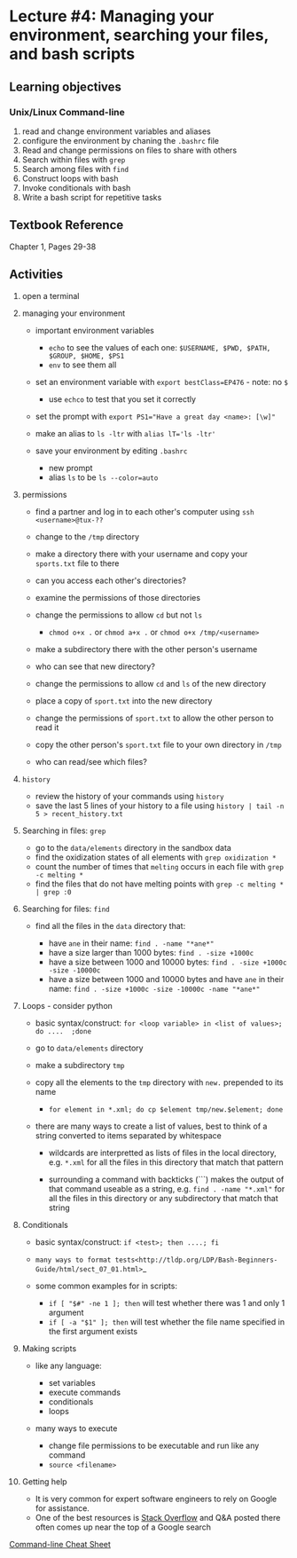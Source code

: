 # Lecture #4: Managing your environment, searching your files, and bash scripts

## Learning objectives

### Unix/Linux Command-line

1. read and change environment variables and aliases
1. configure the environment by chaning the `.bashrc` file
1. Read and change permissions on files to share with others
1. Search within files with `grep`
1. Search among files with `find`
1. Construct loops with bash
1. Invoke conditionals with bash
1. Write a bash script for repetitive tasks

## Textbook Reference

Chapter 1, Pages 29-38

## Activities
      
1. open a terminal
1. managing your environment

   * important environment variables

     * `echo` to see the values of each one: `$USERNAME, $PWD, $PATH, $GROUP, $HOME, $PS1`
     * `env` to see them all

   * set an environment variable with `export bestClass=EP476` - note: no `$`

     * use `echco` to test that you set it correctly
     
   * set the prompt with `export PS1="Have a great day <name>: [\w]"`
   * make an alias to `ls -ltr` with `alias lT='ls -ltr'`
   * save your environment by editing `.bashrc`

     * new prompt
     * alias `ls` to be `ls --color=auto`

1. permissions

   * find a partner and log in to each other's computer using `ssh <username>@tux-??`
   * change to the `/tmp` directory
   * make a directory there with your username and copy your `sports.txt`
     file to there
   * can you access each other's directories?
   * examine the permissions of those directories
   * change the permissions to allow `cd` but not `ls`

     * `chmod o+x .` or `chmod a+x .` or `chmod o+x /tmp/<username>`

   * make a subdirectory there with the other person's username
   * who can see that new directory?
   * change the permissions to allow `cd` and `ls` of the new directory
   * place a copy of `sport.txt` into the new directory
   * change the permissions of `sport.txt` to allow the other person to read it
   * copy the other person's `sport.txt` file to your own directory in `/tmp`
   * who can read/see which files?

1. `history`

   * review the history of your commands using `history`
   * save the last 5 lines of your history to a file using `history | tail -n 5 > recent_history.txt`

1. Searching in files: `grep`

   * go to the `data/elements` directory in the sandbox data
   * find the oxidization states of all elements with `grep oxidization *`
   * count the number of times that `melting` occurs in each file with `grep -c melting *`
   * find the files that do not have melting points with `grep -c melting * | grep :0`

1. Searching for files: `find`

   * find all the files in the `data` directory that:

     * have `ane` in their name: `find . -name "*ane*"`
     * have a size larger than 1000 bytes: `find . -size +1000c`
     * have a size between 1000 and 10000 bytes: `find . -size +1000c -size -10000c`
     * have a size between 1000 and 10000 bytes and have `ane` in their name:
       `find . -size +1000c -size -10000c -name "*ane*"`

1. Loops - consider python

   * basic syntax/construct:  `for <loop variable> in <list of values>; do ....  ;done`
   * go to `data/elements` directory
   * make a subdirectory `tmp`
   * copy all the elements to the `tmp` directory with `new.` prepended to its name

     * `for element in *.xml; do cp $element tmp/new.$element; done`

   * there are many ways to create a list of values, best to think of a string
     converted to items separated by whitespace

     * wildcards are interpretted as lists of files in the local directory,
       e.g. `*.xml` for all the files in this directory that match that
       pattern

     * surrounding a command with backticks (```) makes the output of that
       command useable as a string, e.g. ``find . -name "*.xml"`` for all
       the files in this directory or any subdirectory that match that string

1. Conditionals

   * basic syntax/construct:   `if <test>; then ....; fi`
   * `many ways to format tests<http://tldp.org/LDP/Bash-Beginners-Guide/html/sect_07_01.html>`_
   * some common examples for in scripts:

     * `if [ "$#" -ne 1 ]; then` will test whether there was 1 and only 1 argument
     * `if [ -a "$1" ]; then` will test whether the file name specified in the first argument exists

1. Making scripts

   * like any language:

     * set variables
     * execute commands
     * conditionals
     * loops

   * many ways to execute

     * change file permissions to be executable and run like any command
     * `source <filename>`
     
1. Getting help

   * It is very common for expert software engineers to rely on Google for assistance.
   * One of the best resources is [Stack
     Overflow](https://stackoverflow.com/) and Q&A posted there often comes
     up near the top of a Google search


   
[Command-line Cheat Sheet](http://www.catonmat.net/download/gnu-coreutils-cheat-sheet.pdf)

